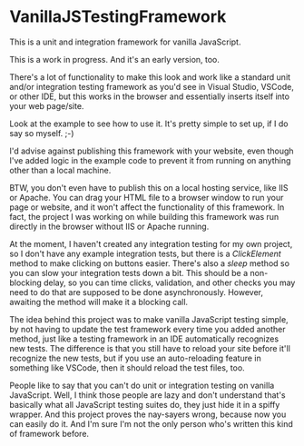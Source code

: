 # VanillaJSTestingFramework
This is a unit and integration framework for vanilla JavaScript.

This is a work in progress. And it's an early version, too.

There's a lot of functionality to make this look and work like a standard unit and/or integration testing framework as you'd see in Visual Studio, VSCode, or other IDE, but this works in the browser and essentially inserts itself into your web page/site.

Look at the example to see how to use it. It's pretty simple to set up, if I do say so myself. ;-)

I'd advise against publishing this framework with your website, even though I've added logic in the example code to prevent it from running on anything other than a local machine.

BTW, you don't even have to publish this on a local hosting service, like IIS or Apache. You can drag your HTML file to a browser window to run your page or website, and it won't affect the functionality of this framework. In fact, the project I was working on while building this framework was run directly in the browser without IIS or Apache running.

At the moment, I haven't created any integration testing for my own project, so I don't have any example integration tests, but there is a *ClickElement* method to make clicking on buttons easier. There's also a *sleep* method so you can slow your integration tests down a bit. This should be a non-blocking delay, so you can time clicks, validation, and other checks you may need to do that are supposed to be done asynchronously. However, awaiting the method will make it a blocking call.

The idea behind this project was to make vanilla JavaScript testing simple, by not having to update the test framework every time you added another method, just like a testing framework in an IDE automatically recognizes new tests. The difference is that you still have to reload your site before it'll recognize the new tests, but if you use an auto-reloading feature in something like VSCode, then it should reload the test files, too.

People like to say that you can't do unit or integration testing on vanilla JavaScript. Well, I think those people are lazy and don't understand that's basically what all JavaScript testing suites do, they just hide it in a spiffy wrapper. And this project proves the nay-sayers wrong, because now you can easily do it. And I'm sure I'm not the only person who's written this kind of framework before.